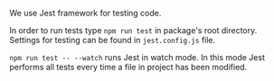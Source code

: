 We use Jest framework for testing code.  

In order to run tests type `npm run test` in package's root directory.  
Settings for testing can be found in `jest.config.js` file.

`npm run test -- --watch` runs Jest in watch mode. In this mode Jest performs all tests every time a file in project has been modified.